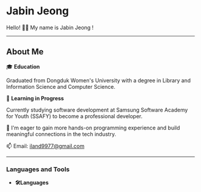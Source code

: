 # Jabin Jeong

Hello!  🐶👋
My name is Jabin Jeong !

---

## About Me

🎓 **Education**

Graduated from Dongduk Women's University with a degree in Library and Information Science and Computer Science.

📘 **Learning in Progress**

Currently studying software development at Samsung Software Academy for Youth (SSAFY) to become a professional developer.

🌟 I'm eager to gain more hands-on programming experience and build meaningful connections in the tech industry.

📫 Email: iland9977@gmail.com

---

### Languages and Tools

- **🛠️Languages**
